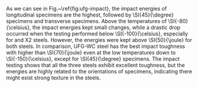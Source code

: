 As we can see in Fig.~\ref{fig:ufg-impact}, the impact energies of
longitudinal specimens are the highest, followed by \SI{45}{\degree}
specimens and transverse specimens. Above the temperatures of
\SI{-80}{\celsius}, the impact energies kept small changes, while a drastic drop
occurred when the testing performed below \SI{-100}{\celsius}, especially
for  and X2 steels. However, the energies were kept above \SI{50}{\joule}
for both steels. In comparison, UFG-WC steel has the best impact toughness
with higher than \SI{70}{\joule} even at the low temperatures
down to \SI{-150}{\celsius}, except for \SI{45}{\degree}
specimens. The impact testing shows that all the three steels exhibit
excellent toughness, but the energies are highly related to the orientations
of specimens, indicating there might exist strong texture in the steels.